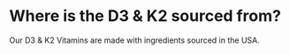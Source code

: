 # Where is the D3 & K2 sourced from?

Our D3 & K2 Vitamins are made with ingredients sourced in the USA.